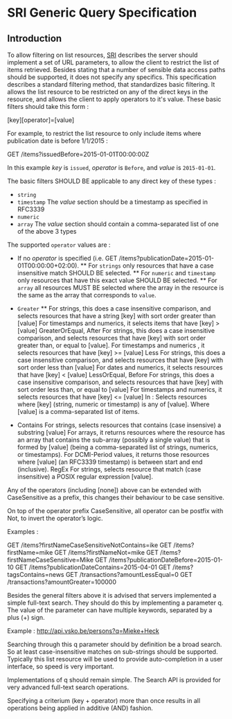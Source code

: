 # SRI Generic Query Specification

## Introduction

To allow filtering on list resources, [SRI][sri] describes the server should implement a set of URL parameters, to allow the client to restrict the list of items retrieved. Besides stating that a number of sensible data access paths should be supported, it does not specify any specifics. This specification describes a standard filtering method, that standardizes basic filtering. It allows the list resource to be restricted on any of the direct keys in the resource, and allows the client to apply operators to it's value. These basic filters should take this form :

  [key][operator]=[value]

For example, to restrict the list resource to only include items where publication date is before 1/1/2015 :

  GET /items?issuedBefore=2015-01-01T00:00:00Z

In this example *key* is `issued`, *operator* is `Before`, and *value* is `2015-01-01`.

The basic filters SHOULD BE applicable to any direct key of these types :

* `string`
* `timestamp` The *value* section should be a timestamp as specified in RFC3339
* `numeric`
* `array` The *value* section should contain a comma-separated list of one of the above 3 types

The supported `operator` values are :

* If no *operator* is specified (i.e. GET /items?publicationDate=2015-01-01T00:00:00+02:00). 
** For `strings` only resources that have a case insensitive match SHOULD BE selected.
** For `numeric` and `timestamp` only resources that have this exact value SHOULD BE selected.
** For `array` all resources MUST BE selected where the array in the resource is the same as the array that corresponds to `value`.

* `Greater`
** For strings, this does a case insensitive comparison, and selects resources that have a string [key] with sort order greater than [value]
For timestamps and numerics, it selects items that have [key] > [value]
GreaterOrEqual, After
For strings, this does a case insensitive comparison, and selects resources that have [key] with sort order greater than, or equal to [value].
For timestamps and numerics , it selects resources that have [key] >= [value]
Less
For strings, this does a case insensitive comparison, and selects resources that have [key] with sort order less than [value]
For dates and numerics, it selects resources that have [key] < [value]
LessOrEqual, Before
For strings, this does a case insensitive comparison, and selects resources that have [key] with sort order less than, or equal to [value]
For timestamps and numerics, it selects resources that have [key] <= [value]
In : Selects resources where [key] (string, numeric or timestamp) is any of [value]. Where [value] is a comma-separated list of items.

* Contains
For strings, selects resources that contains (case insensive) a substring [value]
For arrays, it returns resources where the resource has an array that contains the sub-array (possibly a single value) that is formed by [value] (being a comma-separated list of strings, numerics, or timestamps).
For DCMI-Period values, it returns those resources where [value] (an RFC3339 timestamp) is between start and end (inclusive).
RegEx
For strings, selects resource that match (case insensitive) a POSIX regular expression [value].

Any of the operators (including [none]) above can be extended with CaseSensitive as a prefix, this changes their behaviour to be case sensitive.

On top of the operator prefix CaseSensitive, all operator can be postfix with Not, to invert the operator’s logic.

Examples : 

GET /items?firstNameCaseSensitiveNotContains=ike
GET /items?firstName=mike
GET /items?firstNameNot=mike
GET /items?firstNameCaseSensitive=Mike
GET /items?publicationDateBefore=2015-01-10
GET /items?publicationDateContains=2015-04-01
GET /items?tagsContains=news
GET /transactions?amountLessEqual=0
GET /transactions?amountGreater=100000

Besides the general filters above it is advised that servers implemented a simple full-text search. They should do this by implementing a parameter q. The value of the parameter can have multiple keywords, separated by a plus (+) sign.

Example : http://api.vsko.be/persons?q=Mieke+Heck

Searching through this q parameter should by definition be a broad search. So at least case-insensitive matches on sub-strings should be supported. Typically this list resource will be used to provide auto-completion in a user interface, so speed is very important. 

Implementations of q should remain simple. The Search API is provided for very advanced full-text search operations.

Specifying a criterium (key + operator) more than once results in all operations being applied in additive (AND) fashion.


[sri]: https://github.com/dimitrydhondt/sri
